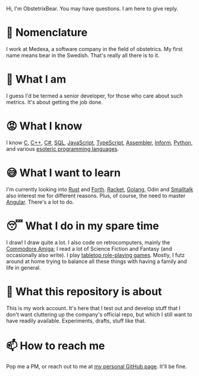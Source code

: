 Hi, I'm ObstetrixBear. You may have questions. I am here to give reply.

# :bear: Nomenclature
I work at Medexa, a software company in the field of obstetrics. My first name means bear in the Swedish. That's really all there is to it.

# :construction_worker: What I am
I guess I'd be termed a senior developer, for those who care about such metrics. It's about getting the job done. 

# :rage: What I know
I know [C](https://en.wikipedia.org/wiki/C_(programming_language)), [C++](https://en.wikipedia.org/wiki/C%2B%2B), [C#](https://en.wikipedia.org/wiki/C_Sharp_(programming_language)), [SQL](https://en.wikipedia.org/wiki/SQL), [JavaScript](https://en.wikipedia.org/wiki/JavaScript), [TypeScript](https://en.wikipedia.org/wiki/TypeScript), [Assembler](https://en.wikipedia.org/wiki/Assembly_language), [Inform](https://en.wikipedia.org/wiki/Inform), [Python](https://en.wikipedia.org/wiki/Python_(programming_language)), and various [esoteric programming languages](https://en.wikipedia.org/wiki/Esoteric_programming_language).

# :sweat_smile: What I want to learn
I'm currently looking into [Rust](https://en.wikipedia.org/wiki/Rust_(programming_language)) and [Forth](https://en.wikipedia.org/wiki/Forth_(programming_language)). [Racket](https://en.wikipedia.org/wiki/Racket_(programming_language)), [Golang](https://en.wikipedia.org/wiki/Go_(programming_language)), Odin and [Smalltalk](https://en.wikipedia.org/wiki/Smalltalk_(programming_language)) also interest me for different reasons. Plus, of course, the need to master [Angular](https://en.wikipedia.org/wiki/Angular_(web_framework)). There's a lot to do. 

# :sleeping: What I do in my spare time
I draw! I draw quite a lot. I also code on retrocomputers, mainly the [Commodore Amiga](https://en.wikipedia.org/wiki/Amiga); I read a lot of Science Fiction and Fantasy (and occasionally also write). I play [tabletop role-playing games](https://en.wikipedia.org/wiki/Tabletop_role-playing_game). Mostly, I futz around at home trying to balance all these things with having a family and life in general. 

# :information_desk_person: What this repository is about
This is my work account. It's here that I test out and develop stuff that I don't want cluttering up the company's official repo, but which I still want to have readily available. Experiments, drafts, stuff like that.

# 📫 How to reach me
Pop me a PM, or reach out to me at [my personal GitHub page](https://github.com/Eleas). It'll be fine.
